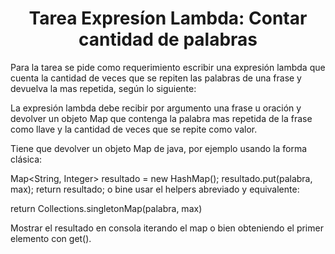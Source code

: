 <h1 align="center">Tarea Expresíon Lambda: Contar cantidad de palabras</h1>

Para la tarea se pide como requerimiento escribir una expresión lambda que cuenta la cantidad de veces que se repiten las palabras de una frase y devuelva la mas repetida, según lo siguiente:

La expresión lambda debe recibir por argumento una frase u oración y devolver un objeto Map que contenga la palabra mas repetida de la frase como llave y la cantidad de veces que se repite como valor.

Tiene que devolver un objeto Map de java, por ejemplo usando la forma clásica:

Map<String, Integer> resultado = new HashMap();
resultado.put(palabra, max);
return resultado;
o bine usar el helpers abreviado y equivalente:

return Collections.singletonMap(palabra, max)

Mostrar el resultado en consola iterando el map o bien obteniendo el primer elemento con get().
